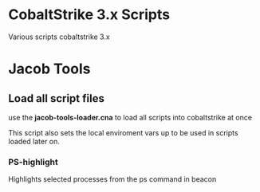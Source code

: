 # CobaltStrike 3.x Scripts

Various scripts cobaltstrike 3.x


# Jacob Tools

## Load all script files
use the **jacob-tools-loader.cna** to load all scripts into cobaltstrike at once

This script also sets the local enviroment vars up to be used in scripts loaded later on.


### PS-highlight
Highlights selected processes from the ps command in beacon


